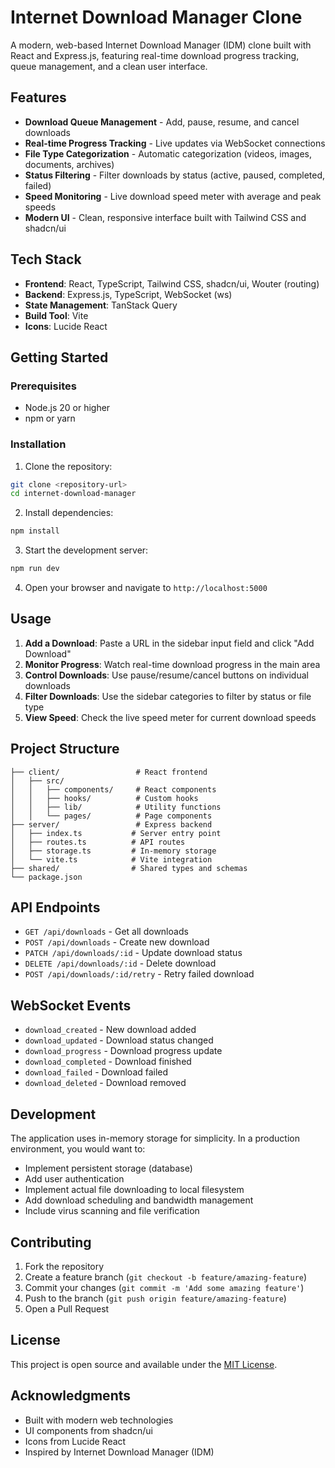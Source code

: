 # Internet Download Manager Clone

A modern, web-based Internet Download Manager (IDM) clone built with React and Express.js, featuring real-time download progress tracking, queue management, and a clean user interface.

## Features

- **Download Queue Management** - Add, pause, resume, and cancel downloads
- **Real-time Progress Tracking** - Live updates via WebSocket connections
- **File Type Categorization** - Automatic categorization (videos, images, documents, archives)
- **Status Filtering** - Filter downloads by status (active, paused, completed, failed)
- **Speed Monitoring** - Live download speed meter with average and peak speeds
- **Modern UI** - Clean, responsive interface built with Tailwind CSS and shadcn/ui

## Tech Stack

- **Frontend**: React, TypeScript, Tailwind CSS, shadcn/ui, Wouter (routing)
- **Backend**: Express.js, TypeScript, WebSocket (ws)
- **State Management**: TanStack Query
- **Build Tool**: Vite
- **Icons**: Lucide React

## Getting Started

### Prerequisites

- Node.js 20 or higher
- npm or yarn

### Installation

1. Clone the repository:
```bash
git clone <repository-url>
cd internet-download-manager
```

2. Install dependencies:
```bash
npm install
```

3. Start the development server:
```bash
npm run dev
```

4. Open your browser and navigate to `http://localhost:5000`

## Usage

1. **Add a Download**: Paste a URL in the sidebar input field and click "Add Download"
2. **Monitor Progress**: Watch real-time download progress in the main area
3. **Control Downloads**: Use pause/resume/cancel buttons on individual downloads
4. **Filter Downloads**: Use the sidebar categories to filter by status or file type
5. **View Speed**: Check the live speed meter for current download speeds

## Project Structure

```
├── client/                 # React frontend
│   ├── src/
│   │   ├── components/     # React components
│   │   ├── hooks/          # Custom hooks
│   │   ├── lib/            # Utility functions
│   │   └── pages/          # Page components
├── server/                 # Express backend
│   ├── index.ts           # Server entry point
│   ├── routes.ts          # API routes
│   ├── storage.ts         # In-memory storage
│   └── vite.ts            # Vite integration
├── shared/                # Shared types and schemas
└── package.json
```

## API Endpoints

- `GET /api/downloads` - Get all downloads
- `POST /api/downloads` - Create new download
- `PATCH /api/downloads/:id` - Update download status
- `DELETE /api/downloads/:id` - Delete download
- `POST /api/downloads/:id/retry` - Retry failed download

## WebSocket Events

- `download_created` - New download added
- `download_updated` - Download status changed
- `download_progress` - Download progress update
- `download_completed` - Download finished
- `download_failed` - Download failed
- `download_deleted` - Download removed

## Development

The application uses in-memory storage for simplicity. In a production environment, you would want to:

- Implement persistent storage (database)
- Add user authentication
- Implement actual file downloading to local filesystem
- Add download scheduling and bandwidth management
- Include virus scanning and file verification

## Contributing

1. Fork the repository
2. Create a feature branch (`git checkout -b feature/amazing-feature`)
3. Commit your changes (`git commit -m 'Add some amazing feature'`)
4. Push to the branch (`git push origin feature/amazing-feature`)
5. Open a Pull Request

## License

This project is open source and available under the [MIT License](LICENSE).

## Acknowledgments

- Built with modern web technologies
- UI components from shadcn/ui
- Icons from Lucide React
- Inspired by Internet Download Manager (IDM)